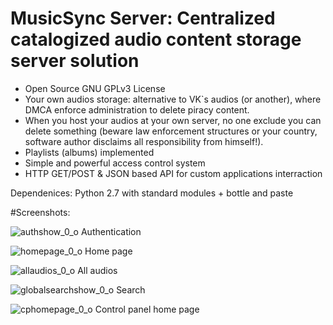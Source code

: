 # MusicSync Server: Centralized catalogized audio content storage server solution
* Open Source GNU GPLv3 License
* Your own audios storage: alternative to VK`s audios (or another), where DMCA enforce administration to delete piracy content.
* When you host your audios at your own server, no one exclude you can delete something (beware law enforcement structures or your country, software author disclaims all responsibility from himself!).
* Playlists (albums) implemented
* Simple and powerful access control system
* HTTP GET/POST & JSON based API for custom applications interraction

Dependenices: Python 2.7 with standard modules + bottle and paste

#Screenshots:

![authshow_0_o](https://cloud.githubusercontent.com/assets/16162717/23338704/d7a024dc-fc33-11e6-9e45-86d7f35d0bc1.png)
Authentication

![homepage_0_o](https://cloud.githubusercontent.com/assets/16162717/23338715/fbebfaaa-fc33-11e6-932d-484b2e9d5529.png)
Home page

![allaudios_0_o](https://cloud.githubusercontent.com/assets/16162717/23338703/bee1eb2e-fc33-11e6-8ae0-313c940ab2df.png)
All audios

![globalsearchshow_0_o](https://cloud.githubusercontent.com/assets/16162717/23338721/2503dd7c-fc34-11e6-8da4-66e7ac809ecc.png)
Search

![cphomepage_0_o](https://cloud.githubusercontent.com/assets/16162717/23338730/603a4aa2-fc34-11e6-94c6-5080cde69db1.png)
Control panel home page
